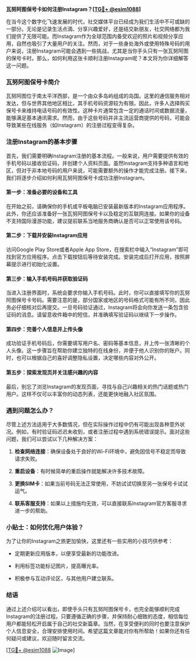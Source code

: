**瓦努阿图保号卡如何注册Instagram？[[TG💪+ @esim1088](https://t.me/s/esim1088)]**

在当今这个数字化飞速发展的时代，社交媒体平台已经成为我们生活中不可或缺的一部分。无论是记录生活点滴、分享兴趣爱好，还是结交新朋友，社交网络都为我们提供了无限可能。而Instagram作为全球范围内备受欢迎的照片和视频分享应用，自然也吸引了大量用户的关注。然而，对于一些身处海外或使用特殊号码的用户来说，注册Instagram可能会遇到一些挑战，尤其是当你手头只有一张瓦努阿图的保号卡时。那么，如何利用这张卡顺利注册Instagram呢？本文将为你详细解答这一问题。

### 瓦努阿图保号卡简介

瓦努阿图位于南太平洋西部，是一个由众多岛屿组成的岛国。这里的通信服务相对发达，但与世界其他地区相比，其手机号码资源较为有限。因此，许多人选择购买保号卡来维持电话号码的有效性。这种卡片通常包含一定的通话时间或数据流量，能够满足基本通讯需求。然而，由于这些号码并非主流运营商提供的号码，可能会导致某些在线服务（如Instagram）的注册过程变得复杂。

### 注册Instagram的基本步骤

首先，我们需要明确Instagram注册的基本流程。一般来说，用户需要提供有效的手机号码以接收验证码，并创建个人资料页面。虽然Instagram支持多种语言和地区，但对于非本地号码的用户来说，可能需要额外的操作才能完成注册。接下来，我们将逐步介绍如何利用瓦努阿图保号卡成功注册Instagram。

#### 第一步：准备必要的设备和工具

在开始之前，请确保你的手机或平板电脑已安装最新版本的Instagram应用程序。此外，你还应该准备好一张瓦努阿图保号卡以及稳定的互联网连接。如果你的设备不支持国际漫游功能，建议提前联系当地服务商确认是否可以正常使用该号码。

#### 第二步：下载并安装Instagram应用

访问Google Play Store或者Apple App Store，在搜索栏中输入“Instagram”即可找到官方应用程序。点击下载按钮后等待安装完成。安装完成后打开应用，按照屏幕提示进行初始化设置。

#### 第三步：输入手机号码并获取验证码

当进入注册界面时，系统会要求你输入手机号码。此时，你可以直接填写你的瓦努阿图保号卡号码。需要注意的是，部分国家或地区的号码格式可能有所不同，因此务必仔细核对后再提交。一旦号码验证通过，Instagram将会向你发送一条包含验证码的消息。请留意收件箱中的短信，并准确填写验证码以继续下一步操作。

#### 第四步：完善个人信息并上传头像

成功验证手机号码后，你需要填写用户名、密码等基本信息，并上传一张清晰的个人头像。这一步骤旨在帮助你建立独特的在线身份，并便于他人识别你的账户。同时，也可以根据自己的喜好调整隐私设置，决定哪些内容对外公开。

#### 第五步：探索发现页并关注感兴趣的内容

最后，别忘了浏览Instagram的发现页面，寻找与自己兴趣相关的热门话题或热门用户。这样不仅可以丰富你的动态列表，还能更快地融入社区氛围。

### 遇到问题怎么办？

尽管上述方法适用于大多数情况，但在实际操作过程中仍有可能出现各种意外状况。例如，有时验证码迟迟未收到，或者注册过程中遇到系统错误提示。面对这些问题，我们可以尝试以下几种解决方案：

1. **检查网络连接**：确保设备处于良好的Wi-Fi环境中，避免因信号不稳定而导致请求失败。
   
2. **重启设备**：有时候简单的重启操作就能解决许多技术故障。

3. **更换SIM卡**：如果当前号码无法正常使用，不妨试试切换至另一张保号卡试试运气。

4. **联系客服支持**：如果以上措施均无效，可以直接联系Instagram官方客服寻求进一步的帮助。

### 小贴士：如何优化用户体验？

为了让你的Instagram之旅更加愉快，这里还有一些实用的小技巧供参考：

- 定期更新应用版本，以便享受最新的功能改进。
  
- 利用标签功能标记图片，提高曝光率。
  
- 积极参与互动评论区，与其他用户建立联系。

### 结语

通过上述介绍可以看出，即使手头只有瓦努阿图保号卡，也完全能够顺利完成Instagram的注册过程。只要遵循正确的步骤，并保持耐心细致的态度，相信每位用户都能轻松开启属于自己的社交新篇章。当然，在享受便利的同时也要注意保护个人信息安全，合理安排使用时间。希望这篇文章能对你有所帮助！如果你还有任何疑问或建议，欢迎随时留言交流。

[[TG💪+ @esim1088](https://t.me/s/esim1088) ![Image](https://i.postimg.cc/4NQfJmqS/Snipaste-2025-05-13-00-14-12.png)]